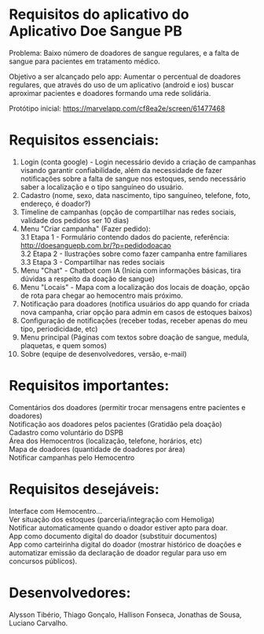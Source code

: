 # Requisitos do aplicativo do Aplicativo Doe Sangue PB

Problema: Baixo número de doadores de sangue regulares, e a falta de sangue para pacientes em tratamento médico.

Objetivo a ser alcançado pelo app: Aumentar o percentual de doadores regulares, que através do uso de um aplicativo (android e ios) buscar aproximar pacientes e doadores formando uma rede solidária.

Protótipo inicial: https://marvelapp.com/cf8ea2e/screen/61477468

# Requisitos essenciais: 

1. Login (conta google) - Login necessário devido a criação de campanhas visando garantir confiabilidade, além da necessidade de fazer notificações sobre a falta de sangue nos estoques, sendo necessário saber a localização e o tipo sanguíneo do usuário. 
2. Cadastro (nome, sexo, data nascimento, tipo sanguíneo, telefone, foto, endereço, é doador?)<br/>
3. Timeline de campanhas (opção de compartilhar nas redes sociais, validade dos pedidos ser 10 dias)<br/>
4. Menu "Criar campanha" (Fazer pedido):<br/>
   3.1 Etapa 1 - Formulário contendo dados do paciente, referência: http://doesanguepb.com.br/?p=pedidodoacao <br/>
   3.2 Etapa 2 - Ilustrações sobre como fazer campanha entre familiares <br/>
   3.3 Etapa 3 - Compartilhar nas redes sociais <br/>
5. Menu "Chat" - Chatbot com IA (Inicia com informações básicas, tira dúvidas a respeito da doação de sangue) <br/>
6. Menu "Locais" - Mapa com a localização dos locais de doação, opção de rota para chegar ao hemocentro mais próximo. <br/>
7. Notificação para doadores (notifica usuários do app quando for criada nova campanha, criar opção para admin em casos de estoques baixos) <br/>
8. Configuração de notificações (receber todas, receber apenas do meu tipo, periodicidade, etc) <br/>
9. Menu principal (Páginas com textos sobre doação de sangue, medula, plaquetas, e quem somos) <br/>
10. Sobre (equipe de desenvolvedores, versão, e-mail) <br/>


# Requisitos importantes:

Comentários dos doadores (permitir trocar mensagens entre pacientes e doadores)<br/>
Notificação aos doadores pelos pacientes (Gratidão pela doação)<br/>
Cadastro como voluntário do DSPB<br/>
Área dos Hemocentros (localização, telefone, horários, etc)<br/>
Mapa de doadores (quantidade de doadores por área)<br/>
Notificar campanhas pelo Hemocentro<br/>

# Requisitos desejáveis: 

Interface com Hemocentro... <br/>
Ver situação dos estoques (parceria/integração com Hemoliga)<br/>
Notificar automaticamente quando o doador estiver apto para doar. <br/>
App como documento digital do doador (substituir documentos)<br/>
App como carteirinha digital do doador (mostrar histórico de doações e automatizar emissão da declaração de doador regular para uso em concursos públicos).<br/>


# Desenvolvedores: 

Alysson Tibério, Thiago Gonçalo, Hallison Fonseca, Jonathas de Sousa, Luciano Carvalho. 
